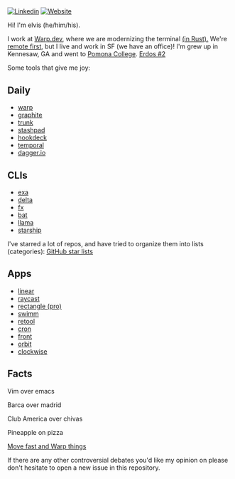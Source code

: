## <em></em>

[![Linkedin](https://img.shields.io/badge/-Linkedin-blue?style=flat-square&logo=Linkedin&logoColor=white&link=https://www.linkedin.com/in/elviskahoro/)](https://www.linkedin.com/in/elviskahoro/) 
[![Website](https://img.shields.io/badge/-Website-critical?style=flat-square&logo=AddThis&logoColor=white&link=https://elvis.ai/)](https://elvis.ai/)

Hi! I'm elvis (he/him/his).

I work at [Warp.dev](https://www.warp.dev/careers), where we are modernizing the terminal [(in Rust).](https://www.warp.dev/blog/why-is-building-a-ui-in-rust-so-hard) We're [remote first](https://warpdev.notion.site/Public-Warp-How-We-Work-b872d41a1da743fca18220a731aeba48), but I live and work in SF (we have an office)!
I'm grew up in Kennesaw, GA and went to [Pomona College](https://www.pomona.edu/dos-search/search-committee). [Erdos #2](https://pages.pomona.edu/~sg064747/PAPERS/PRBTP.pdf)

Some tools that give me joy:

## Daily
- [warp](https://warp.dev)
- [graphite](https://graphite.dev/)
- [trunk](https://trunk.io/)
- [stashpad](https://www.stashpad.com/)
- [hookdeck](https://hookdeck.com/)
- [temporal](https://temporal.io/)
- [dagger.io](https://dagger.io/)


## CLIs
- [exa](https://github.com/ogham/exa)
- [delta](https://github.com/dandavison/delta)
- [fx](https://github.com/antonmedv/fx)
- [bat](https://github.com/sharkdp/bat)
- [llama](https://github.com/antonmedv/llama)
- [starship](https://github.com/starship/starship)

I've starred a lot of repos, and have tried to organize them into lists (categories):
[GitHub star lists](https://github.com/elviskahoro?tab=stars)

## Apps
- [linear](https://linear.app/)
- [raycast](https://www.raycast.com/)
- [rectangle (pro)](https://rectangleapp.com/pro)
- [swimm](https://swimm.io)
- [retool](https://retool.com/)
- [cron](https://cron.com/)
- [front](https://front.com/)
- [orbit](https://orbit.love/)
- [clockwise](https://www.getclockwise.com/)

## Facts

Vim over emacs

Barca over madrid

Club America over chivas

Pineapple on pizza

[Move fast and Warp things](https://www.linkedin.com/in/elviskahoro)

If there are any other controversial debates you'd like my opinion on please don't hesitate to open a new issue in this repository.
